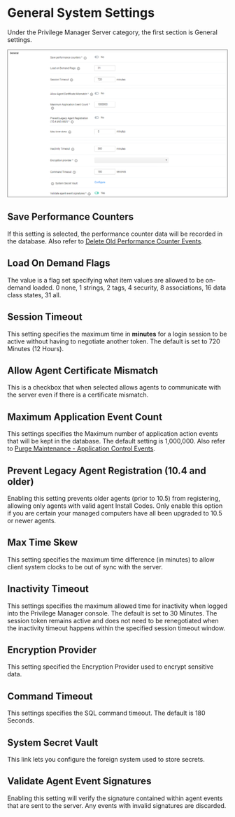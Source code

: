 [title]: # (System Settings)
[tags]: # (general configuration)
[priority]: # (3)
# General System Settings

Under the Privilege Manager Server category, the first section is General settings.

![Privilege Manager General](images/pm/system.png "Privilege Manager General settings")

## Save Performance Counters

If this setting is selected, the performance counter data will be recorded in the database. Also refer to [Delete Old Performance Counter Events](../../tasks/maintenance.md#delete_old_performance_counter_events).

## Load On Demand Flags

The value is a flag set specifying what item values are allowed to be on-demand loaded. 0 none, 1 strings, 2 tags, 4 security, 8 associations, 16 data class states, 31 all.

## Session Timeout

This setting specifies the maximum time in __minutes__ for a login session to be active without having to negotiate another token. The default is set to 720 Minutes (12 Hours).

<!-- ### Session Timeout Warning

Two minutes before the set session timeout window expires, Privilege Manager displays a yellow warning with countdown timer to inform users about the pending session timeout.

![Yellow Session Warning at 2 Minute mark](images/pm/session-timeout-1.png)

One minute before the timeout, the color changes to red.

![Red Session Warning at 1 Minute mark](images/pm/session-timeout-2.png)

Once the session times out, the active user is logged out and returned to the Privilege Manager Server Setup Home page.

![Privilege Manager Server Setup Home page](images/pm/session-timeout-3.png) -->

## Allow Agent Certificate Mismatch

This is a checkbox that when selected allows agents to communicate with the server even if there is a certificate mismatch.

## Maximum Application Event Count

This settings specifies the Maximum number of application action events that will be kept in the database. The default setting is 1,000,000. Also refer to [Purge Maintenance - Application Control Events](../../tasks/maintenance.md#purge_maintenance___application_control_events).

## Prevent Legacy Agent Registration (10.4 and older)

Enabling this setting prevents older agents (prior to 10.5) from registering, allowing only agents with valid agent Install Codes. Only enable this option if you are certain your managed computers have all been upgraded to 10.5 or newer agents.

## Max Time Skew

This setting specifies the maximum time difference (in minutes) to allow client system clocks to be out of sync with the server.

## Inactivity Timeout

This settings specifies the maximum allowed time for inactivity when logged into the Privilege Manager console. The default is set to 30 Minutes. The session token remains active and does not need to be renegotiated when the inactivity timeout happens within the specified session timeout window.

## Encryption Provider

This setting specified the Encryption Provider used to encrypt sensitive data.

## Command Timeout

This settings specifies the SQL command timeout. The default is 180 Seconds.

## System Secret Vault

This link lets you configure the foreign system used to store secrets.

## Validate Agent Event Signatures

Enabling this setting will verify the signature contained within agent events that are sent to the server. Any events with invalid signatures are discarded.
